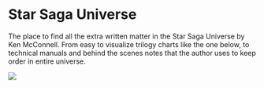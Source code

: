 # Star Saga Universe

The place to find all the extra written matter in the Star Saga Universe by Ken McConnell. From easy to visualize trilogy charts like the one below, to technical manuals and behind the scenes notes that the author uses to keep order in entire universe.

<img src="../SeriesCollage3.jpg" />
